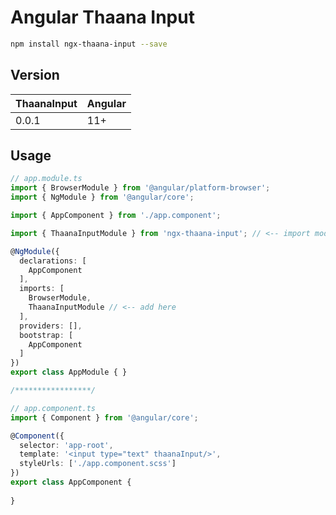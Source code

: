 # Angular Thaana Input
```bash
npm install ngx-thaana-input --save
```

## Version ## 
ThaanaInput | Angular |
--- | --- |
0.0.1 | 11+ |


## Usage

```typescript
// app.module.ts
import { BrowserModule } from '@angular/platform-browser';
import { NgModule } from '@angular/core';

import { AppComponent } from './app.component';

import { ThaanaInputModule } from 'ngx-thaana-input'; // <-- import module

@NgModule({
  declarations: [
    AppComponent
  ],
  imports: [
    BrowserModule,
    ThaanaInputModule // <-- add here
  ],
  providers: [],
  bootstrap: [
    AppComponent
  ]
})
export class AppModule { }

/*****************/

// app.component.ts
import { Component } from '@angular/core';

@Component({
  selector: 'app-root',
  template: '<input type="text" thaanaInput/>',
  styleUrls: ['./app.component.scss']
})
export class AppComponent {
  
}


```
